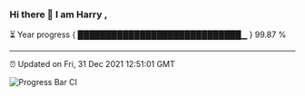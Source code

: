 ### Hi there 👋 I am Harry , 

⏳ Year progress { █████████████████████████████▁ } 99.87 %

---

⏰ Updated on Fri, 31 Dec 2021 12:51:01 GMT

![Progress Bar CI](https://github.com/duykhang68/duykhang68/workflows/Progress%20Bar%20CI/badge.svg)
